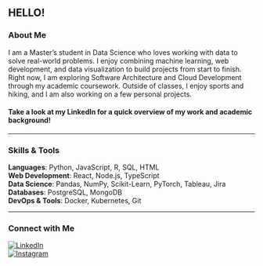 ## HELLO!

### About Me  

I am a Master’s student in Data Science who loves working with data to solve real-world problems. I enjoy combining machine learning, web development, and data visualization to build projects from start to finish. Right now, I am exploring Software Architecture and Cloud Development through my academic coursework. Outside of classes, I enjoy sports and hiking, and I am also working on a few personal projects.

#### Take a look at my LinkedIn for a quick overview of my work and academic background!
---

### Skills & Tools

**Languages**: Python, JavaScript, R, SQL, HTML  
**Web Development**: React, Node.js, TypeScript  
**Data Science**: Pandas, NumPy, Scikit-Learn, PyTorch, Tableau, Jira <br >
**Databases**: PostgreSQL, MongoDB  
**DevOps & Tools**: Docker, Kubernetes, Git  

---

### Connect with Me

[![LinkedIn](https://img.shields.io/badge/LinkedIn-Connect-blue?style=for-the-badge&logo=linkedin)](https://www.linkedin.com/in/haseeb-shaikh-281b59320/)  
[![Instagram](https://img.shields.io/badge/Instagram-Follow-pink?style=for-the-badge&logo=instagram)](https://instagram.com/shk_scoop)
